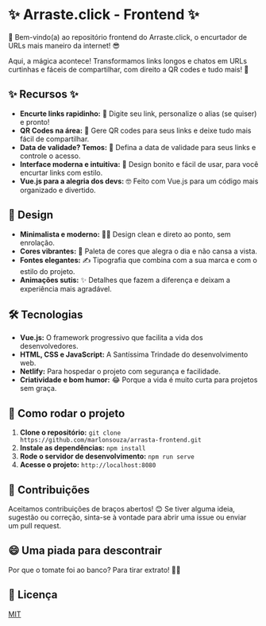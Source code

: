 # ✨ Arraste.click - Frontend ✨

🎉 Bem-vindo(a) ao repositório frontend do Arraste.click, o encurtador de URLs mais maneiro da internet! 😎

Aqui, a mágica acontece! Transformamos links longos e chatos em URLs curtinhas e fáceis de compartilhar, com direito a QR codes e tudo mais! 🚀

## ✨ Recursos ✨

* **Encurte links rapidinho:** 💨 Digite seu link, personalize o alias (se quiser) e pronto!
* **QR Codes na área:** 📱 Gere QR codes para seus links e deixe tudo mais fácil de compartilhar.
* **Data de validade? Temos:** 📅 Defina a data de validade para seus links e controle o acesso.
* **Interface moderna e intuitiva:** 🤩 Design bonito e fácil de usar, para você encurtar links com estilo.
* **Vue.js para a alegria dos devs:** 🤓 Feito com Vue.js para um código mais organizado e divertido.

## 🎨 Design

* **Minimalista e moderno:** 🧘‍♀️ Design clean e direto ao ponto, sem enrolação.
* **Cores vibrantes:** 🌈 Paleta de cores que alegra o dia e não cansa a vista.
* **Fontes elegantes:** ✍️ Tipografia que combina com a sua marca e com o estilo do projeto.
* **Animações sutis:** ✨ Detalhes que fazem a diferença e deixam a experiência mais agradável.

## 🛠️ Tecnologias

* **Vue.js:** O framework progressivo que facilita a vida dos desenvolvedores.
* **HTML, CSS e JavaScript:** A Santíssima Trindade do desenvolvimento web.
* **Netlify:** Para hospedar o projeto com segurança e facilidade.
* **Criatividade e bom humor:** 😂 Porque a vida é muito curta para projetos sem graça.

## 🚀 Como rodar o projeto

1. **Clone o repositório:** `git clone https://github.com/marlonsouza/arrasta-frontend.git`
2. **Instale as dependências:** `npm install`
3. **Rode o servidor de desenvolvimento:** `npm run serve`
4. **Acesse o projeto:** `http://localhost:8080`

## 🤝 Contribuições

Aceitamos contribuições de braços abertos! 😊 Se tiver alguma ideia, sugestão ou correção, sinta-se à vontade para abrir uma issue ou enviar um pull request.

## 😄 Uma piada para descontrair

Por que o tomate foi ao banco?
Para tirar extrato! 🍅🏦

## 📜 Licença

[MIT](https://choosealicense.com/licenses/mit/)
